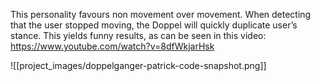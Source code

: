 This personality favours non movement over movement. When detecting that the user stopped moving, the Doppel will quickly duplicate user’s stance. This yields funny results, as can be seen in this video:
https://www.youtube.com/watch?v=8dfWkjarHsk 

![[project_images/doppelganger-patrick-code-snapshot.png]]
